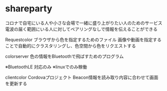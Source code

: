 # shareparty
コロナで自宅にいる人や小さな会場で一緒に盛り上がりたい人のためのサービス
電波の届く範囲にいる人に対してペアリングなしで情報を伝えることができる

Requestcolor
ブラウザから色を指定するためのファイル
画像や動画を指定することで自動的にクラスタリングし、色空間から色をリクエストする

colorserver 
色の情報をBluetoothで飛ばすためのプログラム

※BluetoothLE 対応のみ
※linuxでのみ稼働

clientcolor
Cordovaプロジェクト
Beacon情報を読み取り内容に合わせて画面を更新する
